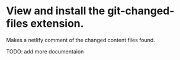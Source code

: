 # View and install the git-changed-files extension.
Makes a netlify comment of the changed content files found.

TODO: add more documentaion

